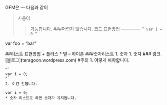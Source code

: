 GFM은
—
다음과
같이
>사용이
>>가능합니다.
>###어렵지 않습니다.
코드 표현방법
————-
“`
var i = 0
“`

var foo = “bar”
<html> </html>
##리스트 표현방법
+ 플러스
* 별
– 하이픈
###숫자리스트
1. 숫자
1. 숫자
### 링크
[블로그](teragoon.wordpress.com)
#주의
	1. 이렇게 해야합니다.

	“`
	var i = 0;
	“`
	2. 이건 안됩니다.

	var i = 0;
	* 숫자 리스트로 하면 숫자가 유지됩니다.
